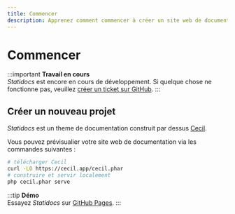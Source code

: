 ```yaml
---
title: Commencer
description: Apprenez comment commencer à créer un site web de documentation avec Statidocs par Cecil.
---
```

# Commencer

:::important
**Travail en cours**  
_Statidocs_ est encore en cours de développement. Si quelque chose ne fonctionne pas, veuillez [créer un ticket sur GitHub](https://github.com/Cecilapp/statidocs/issues/new/choose).
:::

## Créer un nouveau projet

_Statidocs_ est un theme de documentation construit par dessus [Cecil](https://cecil.app).

Vous pouvez prévisualier votre site web de documentation via les commandes suivantes :

```bash
# télécharger Cecil
curl -LO https://cecil.app/cecil.phar
# construire et servir localement
php cecil.phar serve
```

:::tip
**Démo**  
Essayez _Statidocs_ sur [GitHub Pages](https://cecilapp.github.io/statidocs/fr/).
:::
